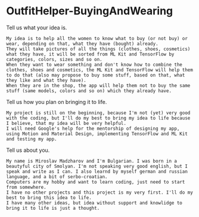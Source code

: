 # OutfitHelper-BuyingAndWearing

Tell us what your idea is.

	My idea is to help all the women to know what to buy (or not buy) or wear, depending on that, what they have (bought) already.
	They will take pictures of all the things (clothes, shoes, cosmetics) what they have, it will be sorted from ML Kit and TensorFlow by categories, colors, sizes and so on.
	When they want to wear something and don't know how to combine the clothes, shoes and cosmetics, the ML Kit and TensorFlow will help them to do that (also may propose to buy some stuff, based on that, what they like and what they have).
	When they are in the shop, the app will help them not to buy the same stuff (same models, colors and so on) which they already have.
	

Tell us how you plan on bringing it to life. 

	My project is still on the beginning, because I'm not (yet) very good with the coding, but I'll do my best to bring my idea to life because I believe, that my idea will be very helpful.
	I will need Google's help for the mentorship of designing my app, using Motion and Material Design, implementing TensorFlow and ML Kit and testing my app.


Tell us about you. 

	My name is Miroslav Madzharov and I'm Bulgarian. I was born in a beautyful city of Smolyan. I'm not speaking very good english, but I speak and write as I can. I also learnd by myself german and russian language, and a bit of serbo-croatian.
	Computers are my hobby and want to learn coding, just need to start from somewhere.
	I have no other projects and this project is my very first. I'll do my best to bring this idea to life.
	I have many other ideas, but idea without support and knowlidge to bring it to life is just a thought.
